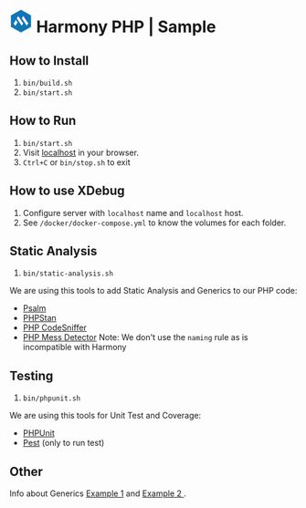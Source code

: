 # ![Mobile Jazz Badge](https://raw.githubusercontent.com/mobilejazz/metadata/master/images/icons/mj-40x40.png) Harmony PHP | Sample

## How to Install

1. `bin/build.sh`
1. `bin/start.sh`

## How to Run

1. `bin/start.sh`
1. Visit [localhost](http://localhost/) in your browser.
1. `Ctrl+C` or `bin/stop.sh` to exit

## How to use XDebug

1. Configure server with `localhost` name and `localhost` host.
1. See `/docker/docker-compose.yml` to know the volumes for each folder.

## Static Analysis

1. `bin/static-analysis.sh`

We are using this tools to add Static Analysis and Generics to our PHP code:

-   [Psalm](https://psalm.dev/docs/)
-   [PHPStan](https://phpstan.org/)
-   [PHP CodeSniffer](https://github.com/squizlabs/PHP_CodeSniffer)
-   [PHP Mess Detector](https://phpmd.org/)
    Note: We don't use the `naming` rule as is incompatible with Harmony

## Testing

1. `bin/phpunit.sh`

We are using this tools for Unit Test and Coverage:

-   [PHPUnit](https://phpunit.readthedocs.io/en/9.5/writing-tests-for-phpunit.html#)
-   [Pest](https://pestphp.com/docs/writing-tests) (only to run test)

## Other

Info about Generics [Example 1](https://www.daveliddament.co.uk/articles/php-generics-today-almost/) and [Example 2
](https://medium.com/vimeo-engineering-blog/uncovering-php-bugs-with-template-a4ca46eb9aeb).
